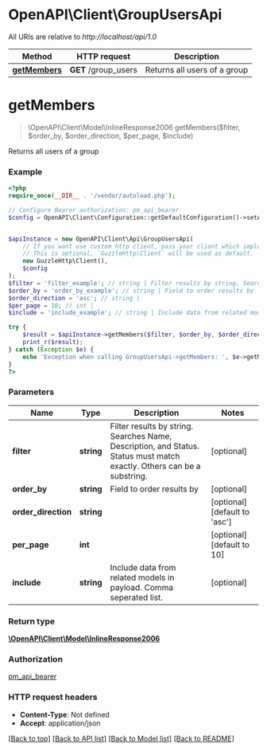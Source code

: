 # OpenAPI\Client\GroupUsersApi

All URIs are relative to *http://localhost/api/1.0*

Method | HTTP request | Description
------------- | ------------- | -------------
[**getMembers**](GroupUsersApi.md#getMembers) | **GET** /group_users | Returns all users of a group


# **getMembers**
> \OpenAPI\Client\Model\InlineResponse2006 getMembers($filter, $order_by, $order_direction, $per_page, $include)

Returns all users of a group

### Example
```php
<?php
require_once(__DIR__ . '/vendor/autoload.php');

// Configure Bearer authorization: pm_api_bearer
$config = OpenAPI\Client\Configuration::getDefaultConfiguration()->setAccessToken('YOUR_ACCESS_TOKEN');


$apiInstance = new OpenAPI\Client\Api\GroupUsersApi(
    // If you want use custom http client, pass your client which implements `GuzzleHttp\ClientInterface`.
    // This is optional, `GuzzleHttp\Client` will be used as default.
    new GuzzleHttp\Client(),
    $config
);
$filter = 'filter_example'; // string | Filter results by string. Searches Name, Description, and Status. Status must match exactly. Others can be a substring.
$order_by = 'order_by_example'; // string | Field to order results by
$order_direction = 'asc'; // string | 
$per_page = 10; // int | 
$include = 'include_example'; // string | Include data from related models in payload. Comma seperated list.

try {
    $result = $apiInstance->getMembers($filter, $order_by, $order_direction, $per_page, $include);
    print_r($result);
} catch (Exception $e) {
    echo 'Exception when calling GroupUsersApi->getMembers: ', $e->getMessage(), PHP_EOL;
}
?>
```

### Parameters

Name | Type | Description  | Notes
------------- | ------------- | ------------- | -------------
 **filter** | **string**| Filter results by string. Searches Name, Description, and Status. Status must match exactly. Others can be a substring. | [optional]
 **order_by** | **string**| Field to order results by | [optional]
 **order_direction** | **string**|  | [optional] [default to &#39;asc&#39;]
 **per_page** | **int**|  | [optional] [default to 10]
 **include** | **string**| Include data from related models in payload. Comma seperated list. | [optional]

### Return type

[**\OpenAPI\Client\Model\InlineResponse2006**](../Model/InlineResponse2006.md)

### Authorization

[pm_api_bearer](../../README.md#pm_api_bearer)

### HTTP request headers

 - **Content-Type**: Not defined
 - **Accept**: application/json

[[Back to top]](#) [[Back to API list]](../../README.md#documentation-for-api-endpoints) [[Back to Model list]](../../README.md#documentation-for-models) [[Back to README]](../../README.md)

